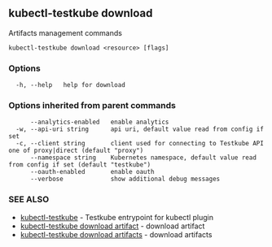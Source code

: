 ## kubectl-testkube download

Artifacts management commands

```
kubectl-testkube download <resource> [flags]
```

### Options

```
  -h, --help   help for download
```

### Options inherited from parent commands

```
      --analytics-enabled   enable analytics
  -w, --api-uri string      api uri, default value read from config if set
  -c, --client string       client used for connecting to Testkube API one of proxy|direct (default "proxy")
      --namespace string    Kubernetes namespace, default value read from config if set (default "testkube")
      --oauth-enabled       enable oauth
      --verbose             show additional debug messages
```

### SEE ALSO

* [kubectl-testkube](kubectl-testkube.md)	 - Testkube entrypoint for kubectl plugin
* [kubectl-testkube download artifact](kubectl-testkube_download_artifact.md)	 - download artifact
* [kubectl-testkube download artifacts](kubectl-testkube_download_artifacts.md)	 - download artifacts

